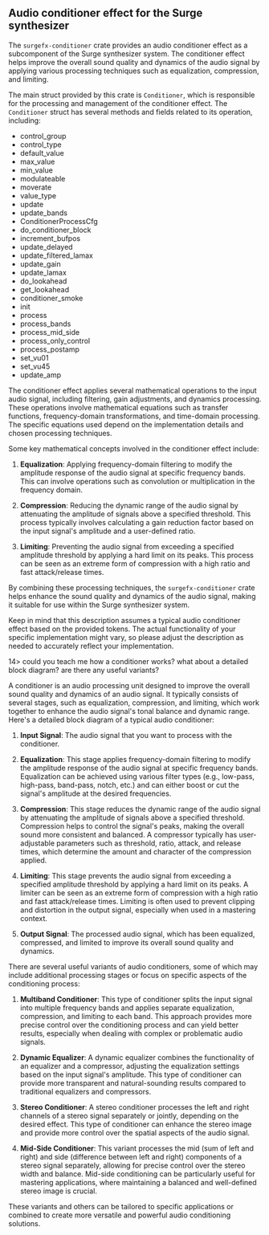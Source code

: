 Audio conditioner effect for the Surge synthesizer
---

The `surgefx-conditioner` crate provides an audio
conditioner effect as a subcomponent of the Surge
synthesizer system. The conditioner effect helps
improve the overall sound quality and dynamics of
the audio signal by applying various processing
techniques such as equalization, compression, and
limiting.

The main struct provided by this crate is
`Conditioner`, which is responsible for the
processing and management of the conditioner
effect. The `Conditioner` struct has several
methods and fields related to its operation,
including:

- control_group
- control_type
- default_value
- max_value
- min_value
- modulateable
- moverate
- value_type
- update
- update_bands
- ConditionerProcessCfg
- do_conditioner_block
- increment_bufpos
- update_delayed
- update_filtered_lamax
- update_gain
- update_lamax
- do_lookahead
- get_lookahead
- conditioner_smoke
- init
- process
- process_bands
- process_mid_side
- process_only_control
- process_postamp
- set_vu01
- set_vu45
- update_amp

The conditioner effect applies several
mathematical operations to the input audio signal,
including filtering, gain adjustments, and
dynamics processing. These operations involve
mathematical equations such as transfer functions,
frequency-domain transformations, and time-domain
processing. The specific equations used depend on
the implementation details and chosen processing
techniques.

Some key mathematical concepts involved in the
conditioner effect include:

1. **Equalization**: Applying frequency-domain
   filtering to modify the amplitude response of
   the audio signal at specific frequency
   bands. This can involve operations such as
   convolution or multiplication in the frequency
   domain.

2. **Compression**: Reducing the dynamic range of
   the audio signal by attenuating the amplitude
   of signals above a specified threshold. This
   process typically involves calculating a gain
   reduction factor based on the input signal's
   amplitude and a user-defined ratio.

3. **Limiting**: Preventing the audio signal from
   exceeding a specified amplitude threshold by
   applying a hard limit on its peaks. This
   process can be seen as an extreme form of
   compression with a high ratio and fast
   attack/release times.

By combining these processing techniques, the
`surgefx-conditioner` crate helps enhance the
sound quality and dynamics of the audio signal,
making it suitable for use within the Surge
synthesizer system.

Keep in mind that this description assumes
a typical audio conditioner effect based on the
provided tokens. The actual functionality of your
specific implementation might vary, so please
adjust the description as needed to accurately
reflect your implementation.

14> could you teach me how a conditioner works?
what about a detailed block diagram? are there any
useful variants?

A conditioner is an audio processing unit designed
to improve the overall sound quality and dynamics
of an audio signal. It typically consists of
several stages, such as equalization, compression,
and limiting, which work together to enhance the
audio signal's tonal balance and dynamic
range. Here's a detailed block diagram of
a typical audio conditioner:

1. **Input Signal**: The audio signal that you
   want to process with the conditioner.

2. **Equalization**: This stage applies
   frequency-domain filtering to modify the
   amplitude response of the audio signal at
   specific frequency bands. Equalization can be
   achieved using various filter types (e.g.,
   low-pass, high-pass, band-pass, notch, etc.)
   and can either boost or cut the signal's
   amplitude at the desired frequencies.

3. **Compression**: This stage reduces the dynamic
   range of the audio signal by attenuating the
   amplitude of signals above a specified
   threshold. Compression helps to control the
   signal's peaks, making the overall sound more
   consistent and balanced. A compressor typically
   has user-adjustable parameters such as
   threshold, ratio, attack, and release times,
   which determine the amount and character of the
   compression applied.

4. **Limiting**: This stage prevents the audio
   signal from exceeding a specified amplitude
   threshold by applying a hard limit on its
   peaks. A limiter can be seen as an extreme form
   of compression with a high ratio and fast
   attack/release times. Limiting is often used to
   prevent clipping and distortion in the output
   signal, especially when used in a mastering
   context.

5. **Output Signal**: The processed audio signal,
   which has been equalized, compressed, and
   limited to improve its overall sound quality
   and dynamics.

There are several useful variants of audio
conditioners, some of which may include additional
processing stages or focus on specific aspects of
the conditioning process:

1. **Multiband Conditioner**: This type of
   conditioner splits the input signal into
   multiple frequency bands and applies separate
   equalization, compression, and limiting to each
   band. This approach provides more precise
   control over the conditioning process and can
   yield better results, especially when dealing
   with complex or problematic audio signals.

2. **Dynamic Equalizer**: A dynamic equalizer
   combines the functionality of an equalizer and
   a compressor, adjusting the equalization
   settings based on the input signal's
   amplitude. This type of conditioner can provide
   more transparent and natural-sounding results
   compared to traditional equalizers and
   compressors.

3. **Stereo Conditioner**: A stereo conditioner
   processes the left and right channels of
   a stereo signal separately or jointly,
   depending on the desired effect. This type of
   conditioner can enhance the stereo image and
   provide more control over the spatial aspects
   of the audio signal.

4. **Mid-Side Conditioner**: This variant
   processes the mid (sum of left and right) and
   side (difference between left and right)
   components of a stereo signal separately,
   allowing for precise control over the stereo
   width and balance. Mid-side conditioning can be
   particularly useful for mastering applications,
   where maintaining a balanced and well-defined
   stereo image is crucial.

These variants and others can be tailored to
specific applications or combined to create more
versatile and powerful audio conditioning
solutions.

